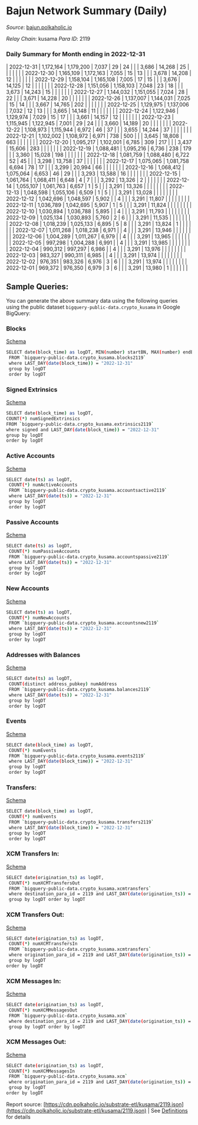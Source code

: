 # Bajun Network Summary (Daily)

_Source_: [bajun.polkaholic.io](https://bajun.polkaholic.io)

*Relay Chain*: kusama
*Para ID*: 2119



### Daily Summary for Month ending in 2022-12-31


| 2022-12-31 | 1,172,164 | 1,179,200 | 7,037 | 29 | 24 |  |  | 3,686 | 14,268 | 25  |   |   |  |  |  |
| 2022-12-30 | 1,165,109 | 1,172,163 | 7,055 | 15 | 13 |  |  | 3,678 | 14,208 | 12  |   |   |  |  |  |
| 2022-12-29 | 1,158,104 | 1,165,108 | 7,005 | 17 | 15 |  |  | 3,676 | 14,125 | 12  |   |   |  |  |  |
| 2022-12-28 | 1,151,056 | 1,158,103 | 7,048 | 23 | 18 |  |  | 3,673 | 14,243 | 15  |   |   |  |  |  |
| 2022-12-27 | 1,144,032 | 1,151,055 | 7,024 | 28 | 22 |  |  | 3,671 | 14,228 | 20  |   |   |  |  |  |
| 2022-12-26 | 1,137,007 | 1,144,031 | 7,025 | 15 | 14 |  |  | 3,667 | 14,765 | 202  |   |   |  |  |  |
| 2022-12-25 | 1,129,975 | 1,137,006 | 7,032 | 12 | 13 |  |  | 3,665 | 14,148 | 11  |   |   |  |  |  |
| 2022-12-24 | 1,122,946 | 1,129,974 | 7,029 | 15 | 17 |  |  | 3,661 | 14,157 | 12  |   |   |  |  |  |
| 2022-12-23 | 1,115,945 | 1,122,945 | 7,001 | 29 | 24 |  |  | 3,660 | 14,189 | 20  |   |   |  |  |  |
| 2022-12-22 | 1,108,973 | 1,115,944 | 6,972 | 46 | 37 |  |  | 3,655 | 14,244 | 37  |   |   |  |  |  |
| 2022-12-21 | 1,102,002 | 1,108,972 | 6,971 | 738 | 500 |  |  | 3,645 | 18,808 | 663  |   |   |  |  |  |
| 2022-12-20 | 1,095,217 | 1,102,001 | 6,785 | 309 | 217 |  |  | 3,437 | 15,606 | 283  |   |   |  |  |  |
| 2022-12-19 | 1,088,481 | 1,095,216 | 6,736 | 238 | 179 |  |  | 3,360 | 15,028 | 198  |   |   |  |  |  |
| 2022-12-18 | 1,081,759 | 1,088,480 | 6,722 | 52 | 45 |  |  | 3,298 | 13,758 | 37  |   |   |  |  |  |
| 2022-12-17 | 1,075,065 | 1,081,758 | 6,694 | 78 | 17 |  |  | 3,299 | 20,994 | 66  |   |   |  |  |  |
| 2022-12-16 | 1,068,412 | 1,075,064 | 6,653 | 46 | 29 |  |  | 3,293 | 13,588 | 16  |   |   |  |  |  |
| 2022-12-15 | 1,061,764 | 1,068,411 | 6,648 | 4 | 7 |  |  | 3,292 | 13,326 | 2  |   |   |  |  |  |
| 2022-12-14 | 1,055,107 | 1,061,763 | 6,657 | 1 | 5 |  |  | 3,291 | 13,326 |   |   |   |  |  |  |
| 2022-12-13 | 1,048,598 | 1,055,106 | 6,509 | 1 | 5 |  |  | 3,291 | 13,028 |   |   |   |  |  |  |
| 2022-12-12 | 1,042,696 | 1,048,597 | 5,902 |  | 4 |  |  | 3,291 | 11,807 |   |   |   |  |  |  |
| 2022-12-11 | 1,036,789 | 1,042,695 | 5,907 | 1 | 5 |  |  | 3,291 | 11,824 |   |   |   |  |  |  |
| 2022-12-10 | 1,030,894 | 1,036,788 | 5,895 |  | 4 |  |  | 3,291 | 11,793 |   |   |   |  |  |  |
| 2022-12-09 | 1,025,134 | 1,030,893 | 5,760 | 2 | 6 |  |  | 3,291 | 11,535 |   |   |   |  |  |  |
| 2022-12-08 | 1,018,239 | 1,025,133 | 6,895 | 5 | 8 |  |  | 3,291 | 13,824 | 1  |   |   |  |  |  |
| 2022-12-07 | 1,011,268 | 1,018,238 | 6,971 |  | 4 |  |  | 3,291 | 13,946 |   |   |   |  |  |  |
| 2022-12-06 | 1,004,289 | 1,011,267 | 6,979 |  | 4 |  |  | 3,291 | 13,965 |   |   |   |  |  |  |
| 2022-12-05 | 997,298 | 1,004,288 | 6,991 |  | 4 |  |  | 3,291 | 13,985 |   |   |   |  |  |  |
| 2022-12-04 | 990,312 | 997,297 | 6,986 |  | 4 |  |  | 3,291 | 13,976 |   |   |   |  |  |  |
| 2022-12-03 | 983,327 | 990,311 | 6,985 |  | 4 |  |  | 3,291 | 13,974 |   |   |   |  |  |  |
| 2022-12-02 | 976,351 | 983,326 | 6,976 | 3 | 6 |  |  | 3,291 | 13,974 |   |   |   |  |  |  |
| 2022-12-01 | 969,372 | 976,350 | 6,979 | 3 | 6 |  |  | 3,291 | 13,980 | 1  |   |   |  |  |  |

## Sample Queries:
You can generate the above summary data using the following queries using the public dataset `bigquery-public-data.crypto_kusama` in Google BigQuery:


### Blocks 

[Schema](https://github.com/colorfulnotion/substrate-etl/blob/main/schema/blocks.json)

```bash
SELECT date(block_time) as logDT, MIN(number) startBN, MAX(number) endBN, COUNT(*) numBlocks 
 FROM `bigquery-public-data.crypto_kusama.blocks2119`  
 where LAST_DAY(date(block_time)) = "2022-12-31" 
 group by logDT 
 order by logDT
```

### Signed Extrinsics 

[Schema](https://github.com/colorfulnotion/substrate-etl/blob/main/schema/extrinsics.json)

```bash
SELECT date(block_time) as logDT, 
COUNT(*) numSignedExtrinsics 
FROM `bigquery-public-data.crypto_kusama.extrinsics2119`  
where signed and LAST_DAY(date(block_time)) = "2022-12-31" 
group by logDT 
order by logDT
```

### Active Accounts 

[Schema](https://github.com/colorfulnotion/substrate-etl/blob/main/schema/accountsactive.json)

```bash
SELECT date(ts) as logDT, 
 COUNT(*) numActiveAccounts 
 FROM `bigquery-public-data.crypto_kusama.accountsactive2119` 
 where LAST_DAY(date(ts)) = "2022-12-31" 
 group by logDT 
 order by logDT
```

### Passive Accounts 

[Schema](https://github.com/colorfulnotion/substrate-etl/blob/main/schema/accountspassive.json)

```bash
SELECT date(ts) as logDT, 
 COUNT(*) numPassiveAccounts 
 FROM `bigquery-public-data.crypto_kusama.accountspassive2119` 
 where LAST_DAY(date(ts)) = "2022-12-31" 
 group by logDT 
 order by logDT
```

### New Accounts 

[Schema](https://github.com/colorfulnotion/substrate-etl/blob/main/schema/accountsnew.json)

```bash
SELECT date(ts) as logDT, 
 COUNT(*) numNewAccounts 
 FROM `bigquery-public-data.crypto_kusama.accountsnew2119` 
 where LAST_DAY(date(ts)) = "2022-12-31" 
 group by logDT
 order by logDT
```

### Addresses with Balances 

[Schema](https://github.com/colorfulnotion/substrate-etl/blob/main/schema/balances.json)

```bash
SELECT date(ts) as logDT,
 COUNT(distinct address_pubkey) numAddress 
 FROM `bigquery-public-data.crypto_kusama.balances2119` 
 where LAST_DAY(date(ts)) = "2022-12-31" 
 group by logDT 
 order by logDT
```

### Events 

[Schema](https://github.com/colorfulnotion/substrate-etl/blob/main/schema/events.json)

```bash
SELECT date(block_time) as logDT, 
 COUNT(*) numEvents 
 FROM `bigquery-public-data.crypto_kusama.events2119` 
 where LAST_DAY(date(block_time)) = "2022-12-31" 
 group by logDT 
 order by logDT
```

### Transfers:

[Schema](https://github.com/colorfulnotion/substrate-etl/blob/main/schema/transfers.json)

```bash
SELECT date(block_time) as logDT, 
 COUNT(*) numEvents 
 FROM `bigquery-public-data.crypto_kusama.transfers2119` 
 where LAST_DAY(date(block_time)) = "2022-12-31" 
 group by logDT 
 order by logDT
```

### XCM Transfers In: 

[Schema](https://github.com/colorfulnotion/substrate-etl/blob/main/schema/xcmtransfers.json)

```bash
SELECT date(origination_ts) as logDT, 
 COUNT(*) numXCMTransfersOut 
 FROM `bigquery-public-data.crypto_kusama.xcmtransfers` 
 where destination_para_id = 2119 and LAST_DAY(date(origination_ts)) = "2022-12-31" 
 group by logDT order by logDT
```

### XCM Transfers Out: 

[Schema](https://github.com/colorfulnotion/substrate-etl/blob/main/schema/xcmtransfers.json)

```bash
SELECT date(origination_ts) as logDT, 
 COUNT(*) numXCMTransfersIn 
 FROM `bigquery-public-data.crypto_kusama.xcmtransfers` 
 where origination_para_id = 2119 and LAST_DAY(date(origination_ts)) = "2022-12-31" 
 group by logDT 
order by logDT
```

### XCM Messages In: 

[Schema](https://github.com/colorfulnotion/substrate-etl/blob/main/schema/xcm.json)

```bash
SELECT date(origination_ts) as logDT, 
 COUNT(*) numXCMMessagesOut 
 FROM `bigquery-public-data.crypto_kusama.xcm` 
 where destination_para_id = 2119 and LAST_DAY(date(origination_ts)) = "2022-12-31" 
 group by logDT order by logDT
```

### XCM Messages Out: 

[Schema](https://github.com/colorfulnotion/substrate-etl/blob/main/schema/xcm.json)

```bash
SELECT date(origination_ts) as logDT, 
 COUNT(*) numXCMMessagesIn 
 FROM `bigquery-public-data.crypto_kusama.xcm` 
 where origination_para_id = 2119 and LAST_DAY(date(origination_ts)) = "2022-12-31" 
 group by logDT 
order by logDT
```


Report source: [https://cdn.polkaholic.io/substrate-etl/kusama/2119.json](https://cdn.polkaholic.io/substrate-etl/kusama/2119.json) | See [Definitions](/DEFINITIONS.md) for details
